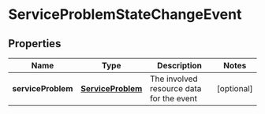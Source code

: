
# ServiceProblemStateChangeEvent

## Properties
Name | Type | Description | Notes
------------ | ------------- | ------------- | -------------
**serviceProblem** | [**ServiceProblem**](ServiceProblem.md) | The involved resource data for the event |  [optional]



